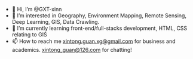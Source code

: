 - 👋 Hi, I’m @GXT-xinn
- 👀 I’m interested in Geography, Environment Mapping, Remote Sensing, Deep Learning, GIS, Data Crawling. 
- 🌱 I’m currently learning front-end/full-stacks development, HTML, CSS relating to GIS
- 📫 How to reach me xintong.guan.xg@gmail.com for business and academics. xintong_guan@126.com for chatting!

<!---
GXT-xinn/GXT-xinn is a ✨ special ✨ repository because its `README.md` (this file) appears on your GitHub profile.
You can click the Preview link to take a look at your changes.
--->
